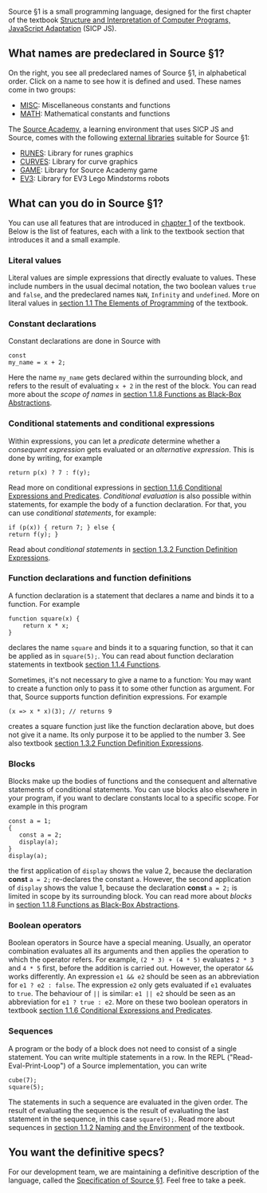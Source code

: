 Source §1 is a small programming language, designed for the first chapter
of the textbook
<a href="https://sicp.comp.nus.edu.sg">Structure and Interpretation
of Computer Programs, JavaScript Adaptation</a> (SICP JS). 

## What names are predeclared in Source §1?

On the right, you see all predeclared names of Source §1, in alphabetical
order. Click on a name to see how it is defined and used.
These names come in two groups:
  <ul>
    <li>
      <a href="../MISC/index.html">MISC</a>: Miscellaneous constants and functions
    </li>
    <li>
      <a href="../MATH/index.html">MATH</a>: Mathematical constants and functions
    </li>
  </ul>

The <a href="https://sourceacademy.nus.edu.sg">Source Academy</a>,
a learning environment that uses SICP JS and Source, comes with the following 
<a href="External libraries/">external libraries</a> suitable for Source §1:
  <ul>
    <li>
      <a href="../RUNES/index.html">RUNES</a>: Library for runes graphics
    </li>
    <li>
      <a href="../CURVES/index.html">CURVES</a>: Library for curve graphics
    </li>
    <li>
      <a href="../GAME/index.html">GAME</a>: Library for Source Academy game
    </li>
    <li>
      <a href="../EV3/index.html">EV3</a>: Library for EV3 Lego Mindstorms robots
    </li>
    
  </ul>

## What can you do in Source §1?

You can use all features that are introduced in
<a href="https://sicp.comp.nus.edu.sg/chapters/1">chapter 1</a> of the
textbook. Below is the list of features, each with a link to the
textbook section that introduces it and a small example.

### Literal values

Literal values are simple expressions that directly evaluate to values. These
include numbers in the usual decimal notation, the two boolean values
`true` and `false`, and the predeclared names
`NaN`, `Infinity` and `undefined`.
More on literal values in <a href="https://sicp.comp.nus.edu.sg/chapters/2">section
1.1 The Elements of Programming</a> of the textbook.

### Constant declarations

Constant declarations are done in Source with <PRE><CODE>const my_name = x + 2;</CODE></PRE>
Here the name `my_name` gets declared within the surrounding block,
and refers to the result of evaluating `x + 2` in the rest of the block.
You can read more about the <EM>scope of names</EM> in
<a href="https://sicp.comp.nus.edu.sg/chapters/10">section 1.1.8
Functions as Black-Box Abstractions</a>.

### Conditional statements and conditional expressions

Within expressions, you can let a <EM>predicate</EM> determine whether 
a <EM>consequent expression</EM>
gets evaluated or an <EM>alternative expression</EM>. This is done by writing,
for example
<PRE><CODE>return p(x) ? 7 : f(y);</CODE></PRE>
Read more on conditional expressions in
<a href="https://sicp.comp.nus.edu.sg/chapters/8">section 1.1.6
Conditional Expressions and Predicates</a>.
<EM>Conditional evaluation</EM> is also possible within statements, for
example the body of a function declaration. For that, you can use <EM>conditional
statements</EM>, for example:<PRE><CODE>if (p(x)) {
    return 7;
} else {
    return f(y);
}</CODE></PRE>
Read about <EM>conditional statements</EM> in
<a href="https://sicp.comp.nus.edu.sg/chapters/20">section 1.3.2
Function Definition Expressions</a>.

### Function declarations and function definitions

A function declaration is a statement that declares a name and binds it
to a function. For example
<PRE><CODE>function square(x) {
    return x * x;
}</CODE>
</PRE>
declares the name `square` and binds it to a squaring function, so that it can be applied
as in `square(5);`. You can read about function declaration statements in textbook
<a href="https://sicp.comp.nus.edu.sg/chapters/6">section 1.1.4 Functions</a>.

Sometimes, it's not necessary to give a name to a function: You may
want to create a function only to pass it to some other function as argument.
For that, Source
supports function definition expressions. For example
<PRE><CODE>(x => x * x)(3); // returns 9</CODE>
</PRE>
creates a square function just like the function declaration above,
but does not give it a name.
Its only purpose it to be applied to the number 3. See also
textbook
<a href="https://sicp.comp.nus.edu.sg/chapters/20">section 1.3.2 Function Definition Expressions</a>.

### Blocks

Blocks make up the bodies of functions and the consequent and alternative statements of
conditional statements. You can use blocks also elsewhere in your program, if you
want to declare constants local to a specific scope. For example in this program
<PRE><CODE>const a = 1;
{
   const a = 2;
   display(a);
}
display(a);</CODE>
</PRE>
the first application of `display` shows the value 2, because the
declaration <B>const</B> `a = 2;` re-declares the constant `a`.
However, the second application
of `display` shows the value 1, because
the declaration <B>const</B> `a = 2;` is limited in scope by its surrounding block.
You can read more about <EM>blocks</EM> in
<a href="https://sicp.comp.nus.edu.sg/chapters/10">section 1.1.8
Functions as Black-Box Abstractions</a>.

### Boolean operators

Boolean operators in Source have a special meaning. Usually, an operator combination
evaluates all its arguments and then applies the operation to which the operator refers.
For example, `(2 * 3) + (4 * 5)` evaluates `2 * 3` and `4 * 5` first, before the addition
is carried out. However, the operator `&&` works differently. An expression
`e1 && e2` should be seen as an abbreviation for `e1 ? e2 : false`. The expression
`e2` only gets evaluated if `e1` evaluates to `true`. The behaviour of `||` is similar:
`e1 || e2` should be seen as an abbreviation for `e1 ? true : e2`. More on these
two boolean operators in textbook 
<a href="https://sicp.comp.nus.edu.sg/chapters/8">section 1.1.6 Conditional
Expressions and Predicates</a>.

### Sequences

A program or the body of a block does not need to consist of a single statement.
You can write multiple statements in a row. In the REPL ("Read-Eval-Print-Loop")
of a Source implementation, you can write
<PRE><CODE>cube(7);
square(5);</CODE></PRE>
The statements in such a sequence are evaluated in the given order. The
result of evaluating the sequence is the result of evaluating the last
statement in the sequence, in this case `square(5);`. 
Read more about sequences in
<a href="https://sicp.comp.nus.edu.sg/chapters/4">section 1.1.2
Naming and the Environment</a> of the textbook.

## You want the definitive specs?

For our development team, we are maintaining a definitive description
of the language, called the
<a href="../source_1.pdf">Specification of Source §1</a>. Feel free to
take a peek.


